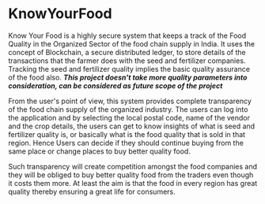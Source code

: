 # KnowYourFood

Know Your Food is a highly secure system that keeps a track of the Food Quality in the Organized Sector of the food chain supply in India. It uses the concept of Blockchain, a secure distributed ledger, to store details of the transactions that the farmer does with the seed and fertilizer companies. Tracking the seed and fertilizer quality implies the basic quality assurance of the food also. 
***This project doesn't take more quality parameters into consideration, can be considered as future scope of the project***

From the user's point of view, this system provides complete transparency of the food chain supply of the organized industry. The users can log into the application and by selecting the local postal code, name of the vendor and the crop details, the users can get to know insights of what is seed and fertilizer quality is, or basically what is the food quality that is sold in that region. Hence Users can decide if they should continue buying from the same place or change places to buy better quality food.

Such transparency will create competition amongst the food companies and they will be obliged to buy better quality food from the traders even though it costs them more. At least the aim is that the food in every region has great quality thereby ensuring a great life for consumers.
